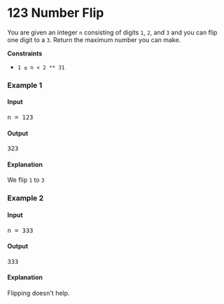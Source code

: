 # 123 Number Flip
<div class="MarkdownDiv_markdown-div__2auQ4 lightcode"><p>You are given an integer <code>n</code> consisting of digits <code>1</code>, <code>2</code>, and <code>3</code> and you can flip one digit to a <code>3</code>. Return the maximum number you can make.</p>
<p><strong>Constraints</strong></p>
<ul>
<li><code>1 ≤ n &lt; 2 ** 31</code></li>
</ul>
</div><div class="ExampleTestCases_testcase-content__zYLLV"><div class="ExampleTestCases_testcase__2LeOK"><div class="ExampleTestCases_header___ersR"><h3>Example 1</h3><div class="CopyToTestcaseIcon_copy__izIHo"><div></svg></div></div></div><div class="ExampleTestCases_title__2pG-e"><h4 class="ExampleTestCases_input__38ARi"><strong>Input</strong></h4></div><div class="ExampleTestCases_block__3XHen"><div class="InputOutputBlock_container__MMlPk"><div class="InputOutputBlock_body__10-4H"><pre>n = 123</pre></div></div></div><div class="ExampleTestCases_title__2pG-e"><h4><strong>Output</strong></h4></div><div class="ExampleTestCases_block__3XHen"><div class="InputOutputBlock_container__MMlPk"><div class="InputOutputBlock_body__10-4H InputOutputBlock_output__3E8I8"><pre>323</pre></div></div></div><h4><strong>Explanation</strong></h4><div class="ExampleTestCases_explanation__2F8rE"><div class="MarkdownDiv_markdown-div__2auQ4 lightcode"><p>We flip <code>1</code> to <code>3</code></p>
</div></div></div><div class="ExampleTestCases_testcase__2LeOK"><div class="ExampleTestCases_header___ersR"><h3>Example 2</h3><div class="CopyToTestcaseIcon_copy__izIHo"><div></svg></div></div></div><div class="ExampleTestCases_title__2pG-e"><h4 class="ExampleTestCases_input__38ARi"><strong>Input</strong></h4></div><div class="ExampleTestCases_block__3XHen"><div class="InputOutputBlock_container__MMlPk"><div class="InputOutputBlock_body__10-4H"><pre>n = 333</pre></div></div></div><div class="ExampleTestCases_title__2pG-e"><h4><strong>Output</strong></h4></div><div class="ExampleTestCases_block__3XHen"><div class="InputOutputBlock_container__MMlPk"><div class="InputOutputBlock_body__10-4H InputOutputBlock_output__3E8I8"><pre>333</pre></div></div></div><h4><strong>Explanation</strong></h4><div class="ExampleTestCases_explanation__2F8rE"><div class="MarkdownDiv_markdown-div__2auQ4 lightcode"><p>Flipping doesn't help.</p>
</div></div></div></div>